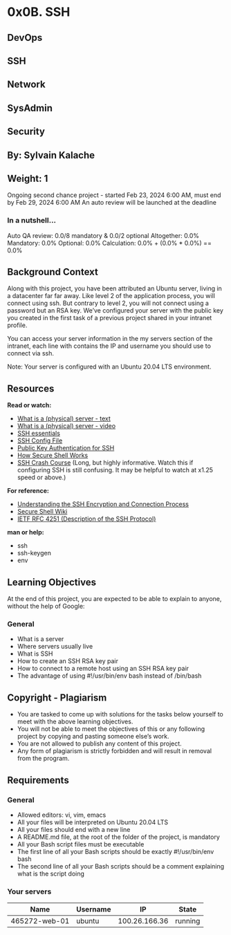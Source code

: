 # 0x0B. SSH

## DevOps
## SSH
## Network
## SysAdmin
## Security
## By: Sylvain Kalache
## Weight: 1

Ongoing second chance project - started Feb 23, 2024 6:00 AM, must end by Feb 29, 2024 6:00 AM
An auto review will be launched at the deadline

### In a nutshell…
Auto QA review: 0.0/8 mandatory & 0.0/2 optional
Altogether:  0.0%
Mandatory: 0.0%
Optional: 0.0%
Calculation:  0.0% + (0.0% * 0.0%)  == 0.0%

## Background Context

Along with this project, you have been attributed an Ubuntu server, living in a datacenter far far away. Like level 2 of the application process, you will connect using ssh. But contrary to level 2, you will not connect using a password but an RSA key. We’ve configured your server with the public key you created in the first task of a previous project shared in your intranet profile.

You can access your server information in the my servers section of the intranet, each line with contains the IP and username you should use to connect via ssh.

Note: Your server is configured with an Ubuntu 20.04 LTS environment.

## Resources

**Read or watch:**
- [What is a (physical) server - text](link)
- [What is a (physical) server - video](link)
- [SSH essentials](link)
- [SSH Config File](link)
- [Public Key Authentication for SSH](link)
- [How Secure Shell Works](link)
- [SSH Crash Course](link) (Long, but highly informative. Watch this if configuring SSH is still confusing. It may be helpful to watch at x1.25 speed or above.)

**For reference:**
- [Understanding the SSH Encryption and Connection Process](link)
- [Secure Shell Wiki](link)
- [IETF RFC 4251 (Description of the SSH Protocol)](link)

**man or help:**
- ssh
- ssh-keygen
- env

## Learning Objectives

At the end of this project, you are expected to be able to explain to anyone, without the help of Google:

### General
- What is a server
- Where servers usually live
- What is SSH
- How to create an SSH RSA key pair
- How to connect to a remote host using an SSH RSA key pair
- The advantage of using #!/usr/bin/env bash instead of /bin/bash

## Copyright - Plagiarism

- You are tasked to come up with solutions for the tasks below yourself to meet with the above learning objectives.
- You will not be able to meet the objectives of this or any following project by copying and pasting someone else’s work.
- You are not allowed to publish any content of this project.
- Any form of plagiarism is strictly forbidden and will result in removal from the program.

## Requirements

### General
- Allowed editors: vi, vim, emacs
- All your files will be interpreted on Ubuntu 20.04 LTS
- All your files should end with a new line
- A README.md file, at the root of the folder of the project, is mandatory
- All your Bash script files must be executable
- The first line of all your Bash scripts should be exactly #!/usr/bin/env bash
- The second line of all your Bash scripts should be a comment explaining what is the script doing

### Your servers

| Name         | Username | IP            | State   |
|--------------|----------|---------------|---------|
| 465272-web-01| ubuntu   | 100.26.166.36 | running |


